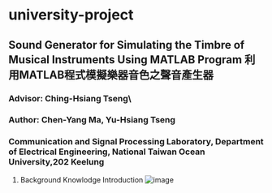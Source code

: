 # university-project

## Sound Generator for Simulating the Timbre of Musical Instruments Using MATLAB Program 利用MATLAB程式模擬樂器音色之聲音產生器

### Advisor: Ching-Hsiang Tseng\\
### Author: Chen-Yang Ma, Yu-Hsiang Tseng
### Communication and Signal Processing Laboratory, Department of Electrical Engineering, National Taiwan Ocean University,202 Keelung

1. Background Knowlodge Introduction
![image](https://github.com/Enohpgogo/university-project/blob/main/IMG/image003.jpg)
